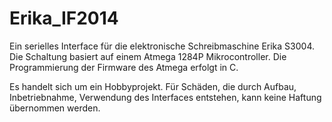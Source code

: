 # Erika_IF2014
Ein serielles Interface für die elektronische Schreibmaschine Erika S3004.
Die Schaltung basiert auf einem Atmega 1284P Mikrocontroller.
Die Programmierung der Firmware des Atmega erfolgt in C.

Es handelt sich um ein Hobbyprojekt. Für Schäden, die durch Aufbau, Inbetriebnahme,
Verwendung des Interfaces entstehen, kann keine Haftung übernommen werden.
